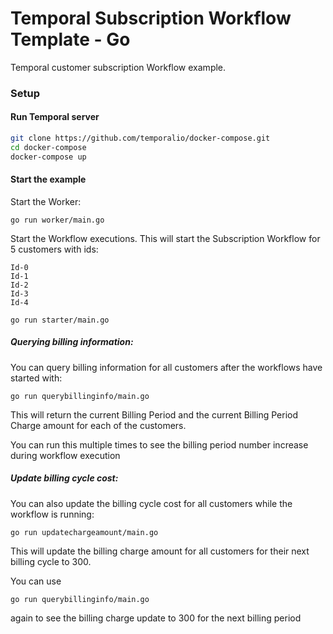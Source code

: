 # Temporal Subscription Workflow Template - Go

Temporal customer subscription Workflow example. 

### Setup

#### Run Temporal server

```bash
git clone https://github.com/temporalio/docker-compose.git
cd docker-compose
docker-compose up
```

#### Start the example

Start the Worker:

```text
go run worker/main.go
```

Start the Workflow executions.
This will start the Subscription Workflow for 5 customers with ids:

```text
Id-0
Id-1
Id-2
Id-3
Id-4
```

```text
go run starter/main.go
```

##### Querying billing information:

You can query billing information for all customers after the workflows have started with:

```text
go run querybillinginfo/main.go    
```

This will return the current Billing Period and the current Billing Period Charge amount for each of the customers.

You can run this multiple times to see the billing period number increase during 
workflow execution

##### Update billing cycle cost:

You can also update the billing cycle cost for all customers while the workflow is running:

```text
go run updatechargeamount/main.go
```

This will update the billing charge amount for all customers for their next billing cycle to 300.

You can use 

```text
go run querybillinginfo/main.go    
``` 

again to see the billing charge update to 300 for the next billing period
